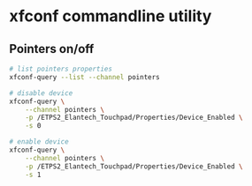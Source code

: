 # xfconf commandline utility

## Pointers on/off

```sh
# list pointers properties
xfconf-query --list --channel pointers
```

```sh
# disable device
xfconf-query \
    --channel pointers \
    -p /ETPS2_Elantech_Touchpad/Properties/Device_Enabled \
    -s 0
```

```sh
# enable device
xfconf-query \
    --channel pointers \
    -p /ETPS2_Elantech_Touchpad/Properties/Device_Enabled \
    -s 1
```
